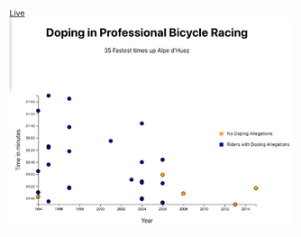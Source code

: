 [Live](https://tymoteuszmilek.github.io/doping-in-pro-bicycle-racing-fcc/)
![sample-view](/screenshots/sample_view.png)

